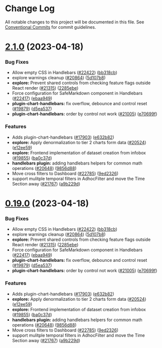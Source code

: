 # Change Log

All notable changes to this project will be documented in this file.
See [Conventional Commits](https://conventionalcommits.org) for commit guidelines.

# [2.1.0](https://github.com/apache-superset/superset-ui/compare/v2021.41.0...v2.1.0) (2023-04-18)

### Bug Fixes

- Allow empty CSS in Handlebars ([#22422](https://github.com/apache-superset/superset-ui/issues/22422)) ([bb318cb](https://github.com/apache-superset/superset-ui/commit/bb318cb137acd27009ddbe63ba4f8e0c37b754ca))
- explore warnings cleanup ([#20864](https://github.com/apache-superset/superset-ui/issues/20864)) ([5d107b8](https://github.com/apache-superset/superset-ui/commit/5d107b86abd1712571861e92f922ace57fb622ba))
- **explore:** Prevent shared controls from checking feature flags outside React render ([#21315](https://github.com/apache-superset/superset-ui/issues/21315)) ([2285ebe](https://github.com/apache-superset/superset-ui/commit/2285ebe72ec4edded6d195052740b7f9f13d1f1b))
- Force configuration for SafeMarkdown component in Handlebars ([#22417](https://github.com/apache-superset/superset-ui/issues/22417)) ([ebaa949](https://github.com/apache-superset/superset-ui/commit/ebaa94974b2fca41d21f1c0972c288e086525687))
- **plugin-chart-handlebars:** fix overflow, debounce and control reset ([#19879](https://github.com/apache-superset/superset-ui/issues/19879)) ([d5ea537](https://github.com/apache-superset/superset-ui/commit/d5ea537b0eb3e102677d63811b99cf2c4b31a3ab))
- **plugin-chart-handlebars:** order by control not work ([#21005](https://github.com/apache-superset/superset-ui/issues/21005)) ([e70699f](https://github.com/apache-superset/superset-ui/commit/e70699fb433849e07af81ea1812f20aa271d028e))

### Features

- Adds plugin-chart-handlebars ([#17903](https://github.com/apache-superset/superset-ui/issues/17903)) ([e632b82](https://github.com/apache-superset/superset-ui/commit/e632b82395bd379e2c4d42cb581972e6fe690a50))
- **explore:** Apply denormalization to tier 2 charts form data ([#20524](https://github.com/apache-superset/superset-ui/issues/20524)) ([e12ee59](https://github.com/apache-superset/superset-ui/commit/e12ee59b13822241dca8d8015f1222c477edd4f3))
- **explore:** Frontend implementation of dataset creation from infobox ([#19855](https://github.com/apache-superset/superset-ui/issues/19855)) ([ba0c37d](https://github.com/apache-superset/superset-ui/commit/ba0c37d3df85b1af39404af1d578daeb0ff2d278))
- **handlebars plugin:** adding handlebars helpers for common math operations ([#20648](https://github.com/apache-superset/superset-ui/issues/20648)) ([9856d88](https://github.com/apache-superset/superset-ui/commit/9856d88c03c78a97f6037077e0d0e1e2bac491fe))
- Move cross filters to Dashboard ([#22785](https://github.com/apache-superset/superset-ui/issues/22785)) ([9ed2326](https://github.com/apache-superset/superset-ui/commit/9ed2326a20329d41abc8e0995b0ba6110379088f))
- support mulitple temporal filters in AdhocFilter and move the Time Section away ([#21767](https://github.com/apache-superset/superset-ui/issues/21767)) ([a9b229d](https://github.com/apache-superset/superset-ui/commit/a9b229dd1dd9cb9dc8166b1392179fcccb4da138))

# [0.19.0](https://github.com/apache-superset/superset-ui/compare/v2021.41.0...v0.19.0) (2023-04-18)

### Bug Fixes

- Allow empty CSS in Handlebars ([#22422](https://github.com/apache-superset/superset-ui/issues/22422)) ([bb318cb](https://github.com/apache-superset/superset-ui/commit/bb318cb137acd27009ddbe63ba4f8e0c37b754ca))
- explore warnings cleanup ([#20864](https://github.com/apache-superset/superset-ui/issues/20864)) ([5d107b8](https://github.com/apache-superset/superset-ui/commit/5d107b86abd1712571861e92f922ace57fb622ba))
- **explore:** Prevent shared controls from checking feature flags outside React render ([#21315](https://github.com/apache-superset/superset-ui/issues/21315)) ([2285ebe](https://github.com/apache-superset/superset-ui/commit/2285ebe72ec4edded6d195052740b7f9f13d1f1b))
- Force configuration for SafeMarkdown component in Handlebars ([#22417](https://github.com/apache-superset/superset-ui/issues/22417)) ([ebaa949](https://github.com/apache-superset/superset-ui/commit/ebaa94974b2fca41d21f1c0972c288e086525687))
- **plugin-chart-handlebars:** fix overflow, debounce and control reset ([#19879](https://github.com/apache-superset/superset-ui/issues/19879)) ([d5ea537](https://github.com/apache-superset/superset-ui/commit/d5ea537b0eb3e102677d63811b99cf2c4b31a3ab))
- **plugin-chart-handlebars:** order by control not work ([#21005](https://github.com/apache-superset/superset-ui/issues/21005)) ([e70699f](https://github.com/apache-superset/superset-ui/commit/e70699fb433849e07af81ea1812f20aa271d028e))

### Features

- Adds plugin-chart-handlebars ([#17903](https://github.com/apache-superset/superset-ui/issues/17903)) ([e632b82](https://github.com/apache-superset/superset-ui/commit/e632b82395bd379e2c4d42cb581972e6fe690a50))
- **explore:** Apply denormalization to tier 2 charts form data ([#20524](https://github.com/apache-superset/superset-ui/issues/20524)) ([e12ee59](https://github.com/apache-superset/superset-ui/commit/e12ee59b13822241dca8d8015f1222c477edd4f3))
- **explore:** Frontend implementation of dataset creation from infobox ([#19855](https://github.com/apache-superset/superset-ui/issues/19855)) ([ba0c37d](https://github.com/apache-superset/superset-ui/commit/ba0c37d3df85b1af39404af1d578daeb0ff2d278))
- **handlebars plugin:** adding handlebars helpers for common math operations ([#20648](https://github.com/apache-superset/superset-ui/issues/20648)) ([9856d88](https://github.com/apache-superset/superset-ui/commit/9856d88c03c78a97f6037077e0d0e1e2bac491fe))
- Move cross filters to Dashboard ([#22785](https://github.com/apache-superset/superset-ui/issues/22785)) ([9ed2326](https://github.com/apache-superset/superset-ui/commit/9ed2326a20329d41abc8e0995b0ba6110379088f))
- support mulitple temporal filters in AdhocFilter and move the Time Section away ([#21767](https://github.com/apache-superset/superset-ui/issues/21767)) ([a9b229d](https://github.com/apache-superset/superset-ui/commit/a9b229dd1dd9cb9dc8166b1392179fcccb4da138))
